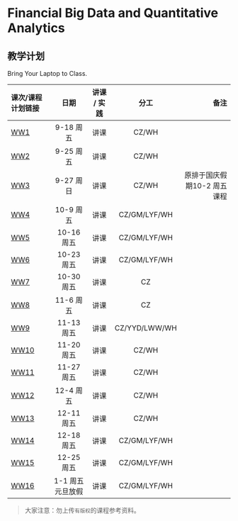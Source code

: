 # Financial Big Data and Quantitative Analytics

## 教学计划

Bring Your Laptop to Class. 

| 课次/课程计划链接    |    日期    |    讲课 / 实践  |  分工  |备注       |
| :---   |   :----:    |   :----:    |    :----:    |       ---: |
|   [WW1](Part1/WW1/WW1-Plan.md)    | 9-18 周五 |  讲课    |     CZ/WH     |         |
|   [WW2](Part1/WW2/WW2-Plan.md)    | 9-25 周五 |  讲课    |     CZ/WH     |         |
|   [WW3](Part1/WW3/WW3-Plan.md)    | 9-27 周日 |  讲课    |     CZ/WH     |   原排于国庆假期10-2 周五课程       |
|   [WW4](Part1/WW4/WW4-Plan.md)    | 10-9 周五 |  讲课    |     CZ/GM/LYF/WH     |         |
|   [WW5](Part1/WW5/WW5-Plan.md)    | 10-16 周五 |  讲课    |     CZ/GM/LYF/WH      |         |
|   [WW6](Part1/WW6/WW6-Plan.md)    | 10-23 周五 |  讲课    |     CZ/GM/LYF/WH     |         |
|   [WW7](Part1/WW7/WW7-Plan.md)    | 10-30 周五 |  讲课    |     CZ     |         |
|   [WW8](Part1/WW8/WW8-Plan.md)    | 11-6 周五 |  讲课    |     CZ     |         |
|   [WW9](Part1/WW9/WW9-Plan.md)    | 11-13 周五 |  讲课    |     CZ/YYD/LWW/WH     |         |
|   [WW10](Part2/WW10/WW10-Plan.md)    | 11-20 周五 |  讲课    |     CZ/WH     |         |
|   [WW11](Part2/WW11/WW11-Plan.md)    | 11-27 周五 |  讲课    |     CZ/WH     |         |
|   [WW12](Part2/WW12/WW12-Plan.md)    | 12-4 周五 |  讲课    |     CZ/WH     |         |
|   [WW13](Part2/WW13/WW13-Plan.md)    | 12-11 周五 |  讲课    |     CZ/WH     |         |
|   [WW14](Part2/WW14/WW14-Plan.md)    | 12-18 周五 |  讲课    |     CZ/GM/LYF/WH     |         |
|   [WW15](Part2/WW15/WW15-Plan.md)    | 12-25 周五 |  讲课    |     CZ/GM/LYF/WH      |         |
|   [WW16](Part2/WW16/WW16-Plan.md)    | 1-1 周五 元旦放假 |  讲课    |     CZ/GM/LYF/WH     |         |


> 大家注意：勿上传``有版权``的课程参考资料。

